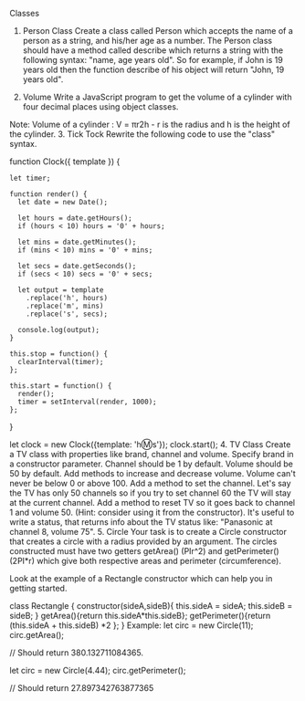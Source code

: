 Classes
1. Person Class
Create a class called Person which accepts the name of a person as a string, and his/her age as a number. The Person class should have a method called describe which returns a string with the following syntax: "name, age years old". So for example, if John is 19 years old then the function describe of his object will return "John, 19 years old".

2. Volume
Write a JavaScript program to get the volume of a cylinder with four decimal places using object classes.

Note: Volume of a cylinder : V = πr2h - r is the radius and h is the height of the cylinder.
3. Tick Tock
Rewrite the following code to use the "class" syntax.

  function Clock({ template }) {
  
    let timer;
  
    function render() {
      let date = new Date();
  
      let hours = date.getHours();
      if (hours < 10) hours = '0' + hours;
  
      let mins = date.getMinutes();
      if (mins < 10) mins = '0' + mins;
  
      let secs = date.getSeconds();
      if (secs < 10) secs = '0' + secs;
  
      let output = template
        .replace('h', hours)
        .replace('m', mins)
        .replace('s', secs);
  
      console.log(output);
    }
  
    this.stop = function() {
      clearInterval(timer);
    };
  
    this.start = function() {
      render();
      timer = setInterval(render, 1000);
    };
  
  }
  
  let clock = new Clock({template: 'h:m:s'});
  clock.start();
4. TV Class
Create a TV class with properties like brand, channel and volume.
Specify brand in a constructor parameter. Channel should be 1 by default. Volume should be 50 by default.
Add methods to increase and decrease volume. Volume can't never be below 0 or above 100.
Add a method to set the channel. Let's say the TV has only 50 channels so if you try to set channel 60 the TV will stay at the current channel.
Add a method to reset TV so it goes back to channel 1 and volume 50. (Hint: consider using it from the constructor).
It's useful to write a status, that returns info about the TV status like: "Panasonic at channel 8, volume 75".
5. Circle
Your task is to create a Circle constructor that creates a circle with a radius provided by an argument. The circles constructed must have two getters getArea() (PIr^2) and getPerimeter() (2PI*r) which give both respective areas and perimeter (circumference).

Look at the example of a Rectangle constructor which can help you in getting started.

class Rectangle {
  constructor(sideA,sideB){
    this.sideA = sideA;
    this.sideB = sideB;
  }
  getArea(){return this.sideA*this.sideB};
  getPerimeter(){return (this.sideA + this.sideB) *2 };
}
Example:
let circ = new Circle(11);
circ.getArea();

// Should return 380.132711084365.

let circ = new Circle(4.44);
circ.getPerimeter();

// Should return  27.897342763877365